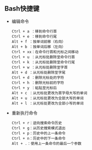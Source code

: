 
## Bash快捷键

- 编辑命令

      Ctrl + a ：移到命令行首
      Ctrl + e ：移到命令行尾
      Alt + f ：按单词前移（右向）
      Alt + b ：按单词后移（左向）
      Ctrl + xx：在命令行首和光标之间移动
      Ctrl + u ：从光标处删除至命令行首
      Ctrl + k ：从光标处删除至命令行尾
      Ctrl + w ：从光标处删除至字首
      Alt + d ：从光标处删除至字尾
      Ctrl + d ：删除光标处的字符
      Ctrl + h ：删除光标前的字符
      Ctrl + y ：粘贴至光标后
      Alt + c ：从光标处更改为首字母大写的单词
      Alt + u ：从光标处更改为全部大写的单词
      Alt + l ：从光标处更改为全部小写的单词

- 重新执行命令

      Ctrl + r：逆向搜索命令历史
      Ctrl + g：从历史搜索模式退出
      Ctrl + p：历史中的上一条命令
      Ctrl + n：历史中的下一条命令
      Alt + .：使用上一条命令的最后一个参数
